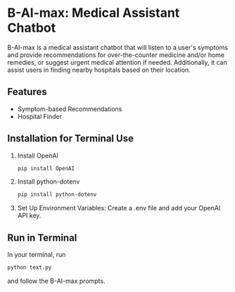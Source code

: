 # B-AI-max: Medical Assistant Chatbot

B-AI-max is a medical assistant chatbot that will listen to a user's symptoms and provide recommendations for over-the-counter medicine and/or home remedies, or suggest urgent medical attention if needed. Additionally, it can assist users in finding nearby hospitals based on their location.

## Features

- Symptom-based Recommendations
- Hospital Finder

## Installation for Terminal Use

1. Install OpenAI

   ```bash
   pip install OpenAI
   ```

2. Install python-dotenv

   ```bash
   pip install python-dotenv
   ```
3. Set Up Environment Variables: Create a .env file and add your OpenAI API key.

## Run in Terminal

In your terminal, run
   ```bash
   python text.py
   ```
and follow the B-AI-max prompts.
